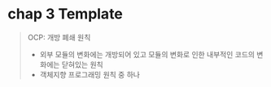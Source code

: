 # chap 3 Template

> OCP: 개방 폐쇄 원칙  
> - 외부 모듈의 변화에는 개방되어 있고 모듈의 변화로 인한 내부적인 코드의 변화에는 닫혀있는 원칙
> - 객체지향 프로그래밍 원칙 중 하나

